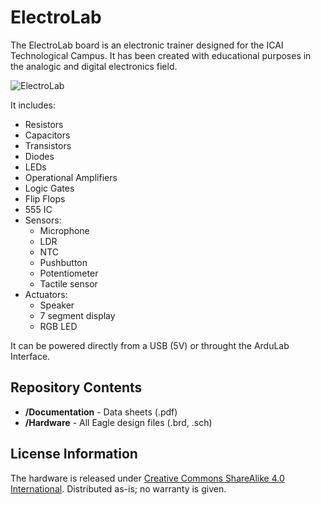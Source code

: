 # ElectroLab

The ElectroLab board is an electronic trainer designed for the ICAI Technological Campus. It has been created with educational purposes in the analogic and digital electronics field.

![ElectroLab](http://spacediy.es/wp-content/uploads/2016/02/ElectroLab-Mk-I.jpg)

It includes:
* Resistors
* Capacitors
* Transistors
* Diodes
* LEDs
* Operational Amplifiers
* Logic Gates
* Flip Flops
* 555 IC
* Sensors:
  *   Microphone
  *   LDR
  *   NTC
  *   Pushbutton
  *   Potentiometer
  *   Tactile sensor
* Actuators:
  *   Speaker
  *   7 segment display
  *   RGB LED

It can be powered directly from a USB (5V) or throught the ArduLab Interface.

Repository Contents
-------------------
* **/Documentation** - Data sheets (.pdf)
* **/Hardware** - All Eagle design files (.brd, .sch)

License Information
-------------------
The hardware is released under [Creative Commons ShareAlike 4.0 International](https://creativecommons.org/licenses/by-sa/4.0/).
Distributed as-is; no warranty is given.
